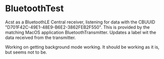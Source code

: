 # BluetoothTest

Acst as a BluetoothLE Central receiver, listening for data with the CBUUID "D701F42C-49E1-48E9-B6E2-3862FEB2F550". 
This is provided by the matching MacOS application BluetoothTransmitter.
Updates a label wit the data received from the transmitter.

Working on getting background mode working. It should be working as it is, but seems not to be.
